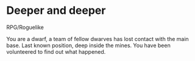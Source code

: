 # Deeper and deeper
RPG/Roguelike

You are a dwarf, a team of fellow dwarves has lost contact with the main base. Last known position, deep inside the mines. You have been volunteered to find out what happened.


